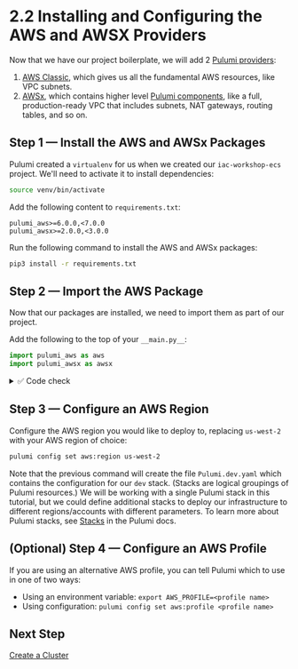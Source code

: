 # 2.2 Installing and Configuring the AWS and AWSX Providers

Now that we have our project boilerplate, we will add 2 [Pulumi providers](https://www.pulumi.com/docs/intro/concepts/resources/providers/):

1. [AWS Classic](https://www.pulumi.com/registry/packages/aws/), which gives us all the fundamental AWS resources, like VPC subnets.
1. [AWSx](https://www.pulumi.com/registry/packages/awsx/), which contains higher level [Pulumi components](https://www.pulumi.com/docs/intro/concepts/resources/components/), like a full, production-ready VPC that includes subnets, NAT gateways, routing tables, and so on.

## Step 1 &mdash; Install the AWS and AWSx Packages

Pulumi created a `virtualenv` for us when we created our `iac-workshop-ecs` project. We'll need to activate it to install dependencies:

```bash
source venv/bin/activate
```

Add the following content to `requirements.txt`:

```text
pulumi_aws>=6.0.0,<7.0.0
pulumi_awsx>=2.0.0,<3.0.0
```

Run the following command to install the AWS and AWSx packages:

```bash
pip3 install -r requirements.txt
```

## Step 2 &mdash; Import the AWS Package

Now that our packages are installed, we need to import them as part of our project.

Add the following to the top of your `__main.py__`:

```python
import pulumi_aws as aws
import pulumi_awsx as awsx
```

<details>
<summary> ✅ Code check </summary>
After this change, your `__main__.py` should look like this:

```python
"""A Python Pulumi program"""

import pulumi
import pulumi_aws as aws
import pulumi_awsx as awsx
```

</details>

## Step 3 &mdash; Configure an AWS Region

Configure the AWS region you would like to deploy to, replacing `us-west-2` with your AWS region of choice:

```bash
pulumi config set aws:region us-west-2
```

Note that the previous command will create the file `Pulumi.dev.yaml` which contains the configuration for our `dev` stack. (Stacks are logical groupings of Pulumi resources.) We will be working with a single Pulumi stack in this tutorial, but we could define additional stacks to deploy our infrastructure to different regions/accounts with different parameters. To learn more about Pulumi stacks, see [Stacks](https://www.pulumi.com/docs/intro/concepts/stack/) in the Pulumi docs.

## (Optional) Step 4 &mdash; Configure an AWS Profile

If you are using an alternative AWS profile, you can tell Pulumi which to use in one of two ways:

* Using an environment variable: `export AWS_PROFILE=<profile name>`
* Using configuration: `pulumi config set aws:profile <profile name>`

## Next Step

[Create a Cluster](./03_create_cluster.md)
